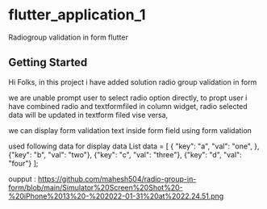 # flutter_application_1

Radiogroup validation in form flutter

## Getting Started
Hi Folks, in this project i have added solution radio group validation in form

we are unable prompt user to select radio option directly, to propt user i have combined radio and textformfiled in column widget,
radio selected data will be updated in textform filed vise versa,

we can display form validation text inside form field using form validation


used following data for display data
 List<Map> data = [
    {
      "key": "a",
      "val": "one",
    },
    {"key": "b", "val": "two"},
    {"key": "c", "val": "three"},
    {"key": "d", "val": "four"}
  ];

  oupput : https://github.com/mahesh504/radio-group-in-form/blob/main/Simulator%20Screen%20Shot%20-%20iPhone%2013%20-%202022-01-31%20at%2022.24.51.png
